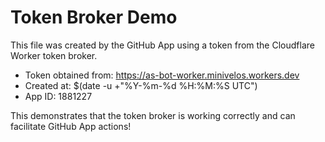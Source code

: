 # Token Broker Demo

This file was created by the GitHub App using a token from the Cloudflare Worker token broker.

- Token obtained from: https://as-bot-worker.minivelos.workers.dev
- Created at: $(date -u +"%Y-%m-%d %H:%M:%S UTC")
- App ID: 1881227

This demonstrates that the token broker is working correctly and can facilitate GitHub App actions!
